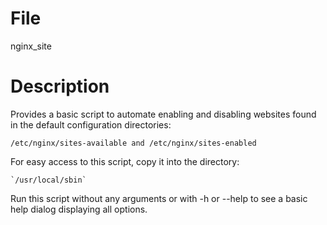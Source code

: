 # File
    
nginx_site

# Description

Provides a basic script to automate enabling and disabling websites found
in the default configuration directories:

`/etc/nginx/sites-available and /etc/nginx/sites-enabled`
    
For easy access to this script, copy it into the directory:

    `/usr/local/sbin`

Run this script without any arguments or with -h or --help to see a basic
help dialog displaying all options.